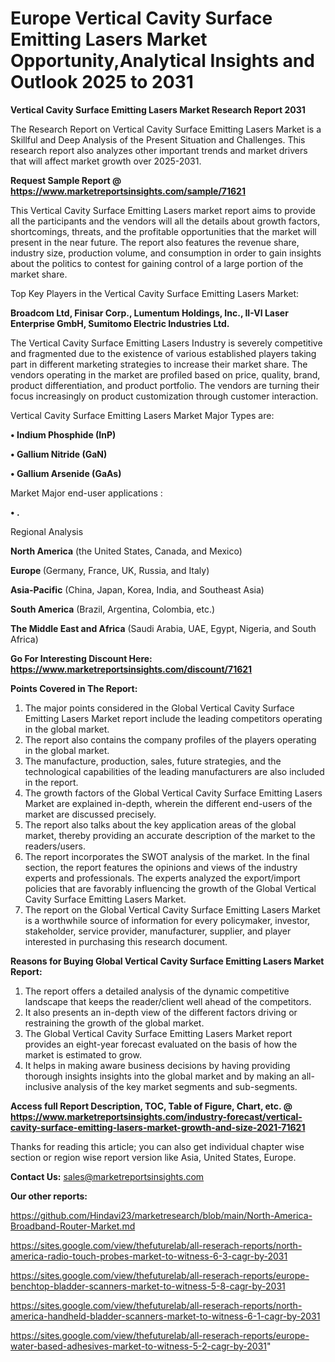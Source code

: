 # Europe Vertical Cavity Surface Emitting Lasers Market Opportunity,Analytical Insights and Outlook 2025 to 2031

<strong>Vertical Cavity Surface Emitting Lasers Market Research Report 2031</strong>

The Research Report on Vertical Cavity Surface Emitting Lasers Market is a Skillful and Deep Analysis of the Present Situation and Challenges. This research report also analyzes other important trends and market drivers that will affect market growth over 2025-2031.

<strong>Request Sample Report @ <a href=https://www.marketreportsinsights.com/sample/71621>https://www.marketreportsinsights.com/sample/71621</a></strong>

This Vertical Cavity Surface Emitting Lasers market report aims to provide all the participants and the vendors will all the details about growth factors, shortcomings, threats, and the profitable opportunities that the market will present in the near future. The report also features the revenue share, industry size, production volume, and consumption in order to gain insights about the politics to contest for gaining control of a large portion of the market share.

Top Key Players in the Vertical Cavity Surface Emitting Lasers Market:

<strong>Broadcom Ltd, Finisar Corp., Lumentum Holdings, Inc., II-VI Laser Enterprise GmbH, Sumitomo Electric Industries Ltd.</strong>

The Vertical Cavity Surface Emitting Lasers Industry is severely competitive and fragmented due to the existence of various established players taking part in different marketing strategies to increase their market share. The vendors operating in the market are profiled based on price, quality, brand, product differentiation, and product portfolio. The vendors are turning their focus increasingly on product customization through customer interaction.

Vertical Cavity Surface Emitting Lasers Market Major Types are:

<strong>• Indium Phosphide (InP)

• Gallium Nitride (GaN)

• Gallium Arsenide (GaAs)</strong>

Market Major end-user applications :

<strong>• .</strong>

Regional Analysis

</u><strong><b>North America</b></strong> (the United States, Canada, and Mexico)

<strong><b>Europe </b></strong>(Germany, France, UK, Russia, and Italy)

<strong><b>Asia-Pacific</b></strong> (China, Japan, Korea, India, and Southeast Asia)

<strong><b>South America</b></strong> (Brazil, Argentina, Colombia, etc.)

<strong><b>The Middle East and Africa</b></strong> (Saudi Arabia, UAE, Egypt, Nigeria, and South Africa)

<strong>Go For Interesting Discount Here: <a href=https://www.marketreportsinsights.com/discount/71621>https://www.marketreportsinsights.com/discount/71621</a></strong>

<strong>Points Covered in The Report:</strong>
<ol>
  <li>The major points considered in the Global Vertical Cavity Surface Emitting Lasers Market report include the leading competitors operating in the global market.</li>
  <li>The report also contains the company profiles of the players operating in the global market.</li>
  <li>The manufacture, production, sales, future strategies, and the technological capabilities of the leading manufacturers are also included in the report.</li>
  <li>The growth factors of the Global Vertical Cavity Surface Emitting Lasers Market are explained in-depth, wherein the different end-users of the market are discussed precisely.</li>
  <li>The report also talks about the key application areas of the global market, thereby providing an accurate description of the market to the readers/users.</li>
  <li>The report incorporates the SWOT analysis of the market. In the final section, the report features the opinions and views of the industry experts and professionals. The experts analyzed the export/import policies that are favorably influencing the growth of the Global Vertical Cavity Surface Emitting Lasers Market.</li>
  <li>The report on the Global Vertical Cavity Surface Emitting Lasers Market is a worthwhile source of information for every policymaker, investor, stakeholder, service provider, manufacturer, supplier, and player interested in purchasing this research document.</li>
</ol>
<strong>Reasons for Buying Global Vertical Cavity Surface Emitting Lasers Market Report:</strong>

<ol>
  <li>The report offers a detailed analysis of the dynamic competitive landscape that keeps the reader/client well ahead of the competitors.</li>
  <li>It also presents an in-depth view of the different factors driving or restraining the growth of the global market.</li>
  <li>The Global Vertical Cavity Surface Emitting Lasers Market report provides an eight-year forecast evaluated on the basis of how the market is estimated to grow.</li>
  <li>It helps in making aware business decisions by having providing thorough insights insights into the global market and by making an all-inclusive analysis of the key market segments and sub-segments.</li>
</ol>
<strong>Access full Report Description, TOC, Table of Figure, Chart, etc. @ <a href=https://www.marketreportsinsights.com/industry-forecast/vertical-cavity-surface-emitting-lasers-market-growth-and-size-2021-71621>https://www.marketreportsinsights.com/industry-forecast/vertical-cavity-surface-emitting-lasers-market-growth-and-size-2021-71621</a></strong>


Thanks for reading this article; you can also get individual chapter wise section or region wise report version like Asia, United States, Europe.

<strong>Contact Us:</strong>
sales@marketreportsinsights.com

<strong>Our other reports:</strong>

<a href=https://github.com/Hindavi23/marketresearch/blob/main/North-America-Broadband-Router-Market.md>https://github.com/Hindavi23/marketresearch/blob/main/North-America-Broadband-Router-Market.md</a>

<a href=https://sites.google.com/view/thefuturelab/all-reserach-reports/north-america-radio-touch-probes-market-to-witness-6-3-cagr-by-2031>https://sites.google.com/view/thefuturelab/all-reserach-reports/north-america-radio-touch-probes-market-to-witness-6-3-cagr-by-2031</a>

<a href=https://sites.google.com/view/thefuturelab/all-reserach-reports/europe-benchtop-bladder-scanners-market-to-witness-5-8-cagr-by-2031>https://sites.google.com/view/thefuturelab/all-reserach-reports/europe-benchtop-bladder-scanners-market-to-witness-5-8-cagr-by-2031</a>

<a href=https://sites.google.com/view/thefuturelab/all-reserach-reports/north-america-handheld-bladder-scanners-market-to-witness-6-1-cagr-by-2031>https://sites.google.com/view/thefuturelab/all-reserach-reports/north-america-handheld-bladder-scanners-market-to-witness-6-1-cagr-by-2031</a>

<a href=https://sites.google.com/view/thefuturelab/all-reserach-reports/europe-water-based-adhesives-market-to-witness-5-2-cagr-by-2031>https://sites.google.com/view/thefuturelab/all-reserach-reports/europe-water-based-adhesives-market-to-witness-5-2-cagr-by-2031</a>"

